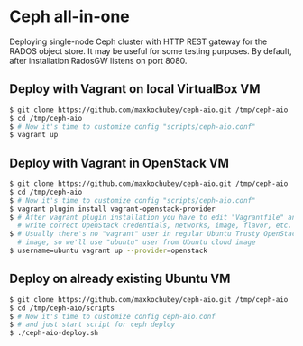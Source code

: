 # Ceph all-in-one

Deploying single-node Ceph cluster with HTTP REST gateway for the RADOS object store.
It may be useful for some testing purposes.
By default, after installation RadosGW listens on port 8080.

## Deploy with Vagrant on local VirtualBox VM

```bash
$ git clone https://github.com/maxkochubey/ceph-aio.git /tmp/ceph-aio
$ cd /tmp/ceph-aio
$ # Now it's time to customize config "scripts/ceph-aio.conf"
$ vagrant up
```

## Deploy with Vagrant in OpenStack VM

```bash
$ git clone https://github.com/maxkochubey/ceph-aio.git /tmp/ceph-aio
$ cd /tmp/ceph-aio
$ # Now it's time to customize config "scripts/ceph-aio.conf"
$ vagrant plugin install vagrant-openstack-provider
$ # After vagrant plugin installation you have to edit "Vagrantfile" and \
  # write correct OpenStack credentials, networks, image, flavor, etc.
$ # Usually there's no "vagrant" user in regular Ubuntu Trusty OpenStack \
  # image, so we'll use "ubuntu" user from Ubuntu cloud image
$ username=ubuntu vagrant up --provider=openstack
```

## Deploy on already existing Ubuntu VM

```bash
$ git clone https://github.com/maxkochubey/ceph-aio.git /tmp/ceph-aio
$ cd /tmp/ceph-aio/scripts
$ # Now it's time to customize config ceph-aio.conf
$ # and just start script for ceph deploy
$ ./ceph-aio-deploy.sh
```

